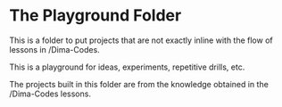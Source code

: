 # The Playground Folder

This is a folder to put projects that are not exactly inline with the flow of lessons in /Dima-Codes. 

This is a playground for ideas, experiments, repetitive drills, etc.

The projects built in this folder are from the knowledge obtained in the /Dima-Codes lessons. 